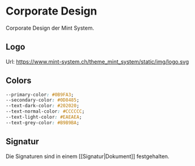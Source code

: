 # Corporate Design
Corporate Design der Mint System.

## Logo

Url: https://www.mint-system.ch/theme_mint_system/static/img/logo.svg

## Colors

```css
--primary-color: #0B9FA3;
--secondary-color: #0D8485;
--text-dark-color: #202020;
--text-normal-color: #CCCCCC;
--text-light-color: #EAEAEA;	
--text-grey-color: #B9B9BA;
```

## Signatur
Die Signaturen sind in einem [[Signatur|Dokument]] festgehalten.